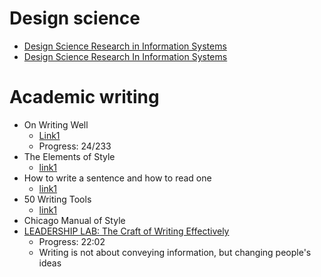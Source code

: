 # Design science
- [Design Science Research in Information Systems](https://www.dphu.org/uploads/attachements/books/books_3407_0.pdf)
- [Design Science Research In Information Systems](http://desrist.org/design-research-in-information-systems/)

# Academic writing
- On Writing Well
  - [Link1](http://richardcolby.net/writ2000/wp-content/uploads/2017/09/On-Writing-Well-30th-Anniversa-Zinsser-William.pdf)
  - Progress: 24/233
- The Elements of Style
  - [link1](http://www.jlakes.org/ch/web/The-elements-of-style.pdf)
- How to write a sentence and how to read one
  - [link1](https://vulms.vu.edu.pk/Courses/ENG515/Downloads/Fish_How%20to%20Write%20a%20Sentence.pdf)
- 50 Writing Tools
  - [link1](https://dcripe.files.wordpress.com/2014/06/50-writing-tools.pdf)
- Chicago Manual of Style
- [LEADERSHIP LAB: The Craft of Writing Effectively](https://www.youtube.com/watch?v=vtIzMaLkCaM)
  - Progress: 22:02
  - Writing is not about conveying information, but changing people's ideas